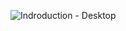 ![Indroduction - Desktop](https://github.com/user-attachments/assets/b1d4fe8f-8743-40a7-9a29-d8ff46c886df)

